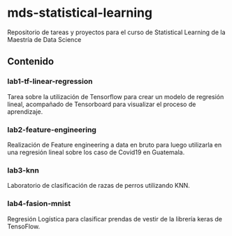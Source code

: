 # mds-statistical-learning
Repositorio de tareas y proyectos para el curso de Statistical Learning de la Maestría de Data Science

## Contenido
### lab1-tf-linear-regression
Tarea sobre la utilización de Tensorflow para crear un modelo de regresión lineal, acompañado de Tensorboard para visualizar el proceso de aprendizaje.

### lab2-feature-engineering
Realización de Feature engineering a data en bruto para luego utilizarla en una regresión lineal sobre los caso de Covid19 en Guatemala.

### lab3-knn
Laboratorio de clasificación de razas de perros utilizando KNN.

### lab4-fasion-mnist
Regresión Logística para clasificar prendas de vestir de la librería keras de TensoFlow.
